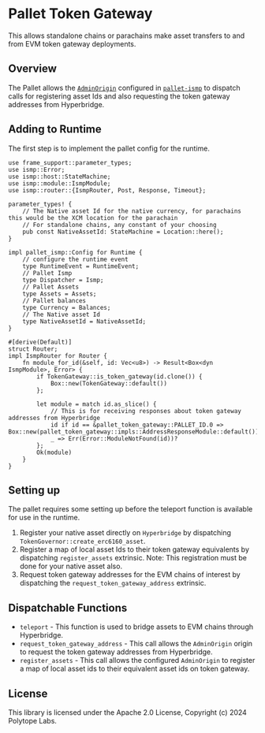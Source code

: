 # Pallet Token Gateway

This allows standalone chains or parachains make asset transfers to and from EVM token gateway deployments.


## Overview

The Pallet allows the [`AdminOrigin`](https://docs.rs/pallet-ismp/latest/pallet_ismp/pallet/trait.Config.html#associatedtype.AdminOrigin) configured in [`pallet-ismp`](https://docs.rs/pallet-ismp/latest/pallet_ismp) to dispatch calls for registering asset Ids
and also requesting the token gateway addresses from Hyperbridge.

## Adding to Runtime

The first step is to implement the pallet config for the runtime.

```rust,ignore
use frame_support::parameter_types;
use ismp::Error;
use ismp::host::StateMachine;
use ismp::module::IsmpModule;
use ismp::router::{IsmpRouter, Post, Response, Timeout};

parameter_types! {
    // The Native asset Id for the native currency, for parachains this would be the XCM location for the parachain
    // For standalone chains, any constant of your choosing 
    pub const NativeAssetId: StateMachine = Location::here(); 
}

impl pallet_ismp::Config for Runtime {
    // configure the runtime event
    type RuntimeEvent = RuntimeEvent;
    // Pallet Ismp 
    type Dispatcher = Ismp;
    // Pallet Assets
	type Assets = Assets;
    // Pallet balances
	type Currency = Balances;
    // The Native asset Id
	type NativeAssetId = NativeAssetId;
}

#[derive(Default)]
struct Router;
impl IsmpRouter for Router {
    fn module_for_id(&self, id: Vec<u8>) -> Result<Box<dyn IsmpModule>, Error> {
        if TokenGateway::is_token_gateway(id.clone()) {
            Box::new(TokenGateway::default())
        };

        let module = match id.as_slice() {
            // This is for receiving responses about token gateway addresses from Hyperbridge
            id if id == &pallet_token_gateway::PALLET_ID.0 => Box::new(pallet_token_gateway::impls::AddressResponseModule::default()),
            _ => Err(Error::ModuleNotFound(id))?
        };
        Ok(module)
    }
}
``` 

## Setting up

The pallet requires some setting up before the teleport function is available for use in the runtime.

1.  Register your native asset directly on `Hyperbridge` by dispatching  `TokenGovernor::create_erc6160_asset`.
2.  Register a map of local asset Ids to their token gateway equivalents by dispatching `register_assets` extrinsic.
    Note: This registration must be done for your native asset also.
3.  Request token gateway addresses for the EVM chains of interest by dispatching the `request_token_gateway_address` extrinsic.
    

## Dispatchable Functions

- `teleport` - This function is used to bridge assets to EVM chains through Hyperbridge.
- `request_token_gateway_address` - This call allows the `AdminOrigin` origin to request the token gateway addresses from Hyperbridge.
- `register_assets` - This call allows the configured `AdminOrigin` to register a map of local asset ids to their equivalent asset ids on token gateway.

## License

This library is licensed under the Apache 2.0 License, Copyright (c) 2024 Polytope Labs.
